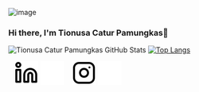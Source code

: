 <!--
**TNCP06/TNCP06** is a ✨ _special_ ✨ repository because its `README.md` (this file) appears on your GitHub profile.

- 🔭 I’m currently working on ...
- 🌱 I’m currently learning ...
- 👯 I’m looking to collaborate on ...
- 🤔 I’m looking for help with ...
- 💬 Ask me about ...
- 📫 How to reach me: ...
- 😄 Pronouns: ...
- ⚡ Fun fact: ...
-->

![image](https://img.freepik.com/premium-vector/programmer-typographic-header-concept-idea-working_277904-13.jpg?w=2000)
### Hi there, I'm Tionusa Catur Pamungkas👋

![Tionusa Catur Pamungkas GitHub Stats](https://github-readme-stats.vercel.app/api?username=TNCP06&layout=compact&show_icons=true&include_all_commits=true)
[![Top Langs](https://github-readme-stats.vercel.app/api/top-langs/?username=TNCP06&layout=compact&show_icons=true&hide_border=false)](https://github.com/TNCP06)

&nbsp;&nbsp;
[![website](https://raw.githubusercontent.com/KevinASaputra/KevinASaputra/6611ffbb80e2b169c6b723a157af91c19e33b090/img/linkedin-light.svg)](https://linkedin.com/in/tncp/#gh-light-mode-only)
[![website](https://raw.githubusercontent.com/KevinASaputra/KevinASaputra/6611ffbb80e2b169c6b723a157af91c19e33b090/img/linkedin-dark.svg)](https://linkedin.com/in/tncp/#gh-dark-mode-only)
&nbsp;&nbsp;
[![website](https://raw.githubusercontent.com/KevinASaputra/KevinASaputra/6611ffbb80e2b169c6b723a157af91c19e33b090/img/instagram-light.svg)](https://instagram.com/tionusacp_#gh-light-mode-only)
[![website](https://raw.githubusercontent.com/KevinASaputra/KevinASaputra/6611ffbb80e2b169c6b723a157af91c19e33b090/img/instagram-dark.svg)](https://instagram.com/tionusacp_#gh-dark-mode-only)

[Instagram]: https://www.instagram.com/tionusacp_/
[LinkedIn]: https://www.linkedin.com/in/tncp/
